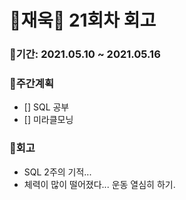 # 🌼재욱🌼 21회차 회고

### 🥕기간: 2021.05.10 ~ 2021.05.16

### 🍆주간계획

- [] SQL 공부
- [] 미라클모닝

### 🥦회고

- SQL 2주의 기적... 
- 체력이 많이 떨어졌다... 운동 열심히 하기.
